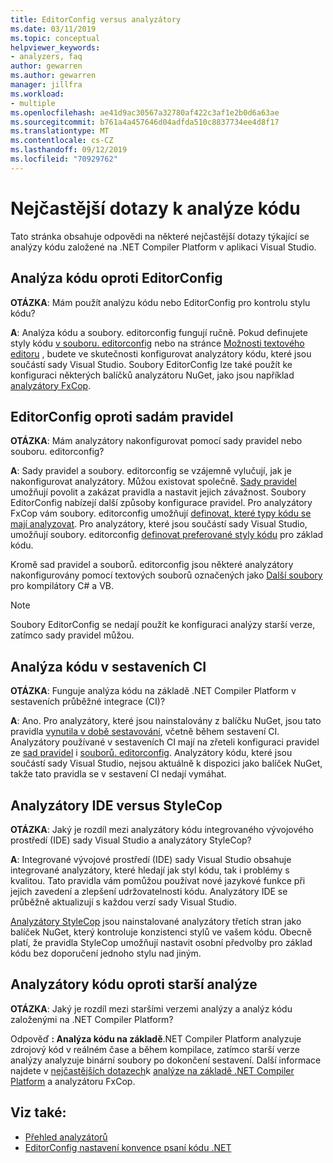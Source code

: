 ```yaml
---
title: EditorConfig versus analyzátory
ms.date: 03/11/2019
ms.topic: conceptual
helpviewer_keywords:
- analyzers, faq
author: gewarren
ms.author: gewarren
manager: jillfra
ms.workload:
- multiple
ms.openlocfilehash: ae41d9ac30567a32780af422c3af1e2b0d6a63ae
ms.sourcegitcommit: b761a4a457646d04adfda510c8837734ee4d8f17
ms.translationtype: MT
ms.contentlocale: cs-CZ
ms.lasthandoff: 09/12/2019
ms.locfileid: "70929762"
---
```

# <a name="code-analysis-faq"></a>Nejčastější dotazy k analýze kódu

Tato stránka obsahuje odpovědi na některé nejčastější dotazy týkající se analýzy kódu založené na .NET Compiler Platform v aplikaci Visual Studio.

## <a name="code-analysis-versus-editorconfig"></a>Analýza kódu oproti EditorConfig

**OTÁZKA**: Mám použít analýzu kódu nebo EditorConfig pro kontrolu stylu kódu?

**A**: Analýza kódu a soubory. editorconfig fungují ručně. Pokud definujete styly kódu [v souboru. editorconfig](../ide/editorconfig-code-style-settings-reference.md) nebo na stránce [Možnosti textového editoru](../ide/code-styles-and-code-cleanup.md) , budete ve skutečnosti konfigurovat analyzátory kódu, které jsou součástí sady Visual Studio. Soubory EditorConfig lze také použít ke konfiguraci některých balíčků analyzátoru NuGet, jako jsou například [analyzátory FxCop](configure-fxcop-analyzers.md).

## <a name="editorconfig-versus-rule-sets"></a>EditorConfig oproti sadám pravidel

**OTÁZKA**: Mám analyzátory nakonfigurovat pomocí sady pravidel nebo souboru. editorconfig?

**A**: Sady pravidel a soubory. editorconfig se vzájemně vylučují, jak je nakonfigurovat analyzátory. Můžou existovat společně. [Sady pravidel](analyzer-rule-sets.md) umožňují povolit a zakázat pravidla a nastavit jejich závažnost. Soubory EditorConfig nabízejí další způsoby konfigurace pravidel. Pro analyzátory FxCop vám soubory. editorconfig umožňují [definovat, které typy kódu se mají analyzovat](fxcop-analyzer-options.md). Pro analyzátory, které jsou součástí sady Visual Studio, umožňují soubory. editorconfig [definovat preferované styly kódu](../ide/editorconfig-code-style-settings-reference.md) pro základ kódu.

Kromě sad pravidel a souborů. editorconfig jsou některé analyzátory nakonfigurovány pomocí textových souborů označených jako [Další soubory](../ide/build-actions.md#build-action-values) pro kompilátory C# a VB.

> [!NOTE]
> Soubory EditorConfig se nedají použít ke konfiguraci analýzy starší verze, zatímco sady pravidel můžou.

## <a name="code-analysis-in-ci-builds"></a>Analýza kódu v sestaveních CI

**OTÁZKA**: Funguje analýza kódu na základě .NET Compiler Platform v sestaveních průběžné integrace (CI)?

**A**: Ano. Pro analyzátory, které jsou nainstalovány z balíčku NuGet, jsou tato pravidla [vynutila v době sestavování](roslyn-analyzers-overview.md#build-errors), včetně během sestavení CI. Analyzátory používané v sestaveních CI mají na zřeteli konfiguraci pravidel ze [sad pravidel](analyzer-rule-sets.md) i [souborů. editorconfig](configure-fxcop-analyzers.md). Analyzátory kódu, které jsou součástí sady Visual Studio, nejsou aktuálně k dispozici jako balíček NuGet, takže tato pravidla se v sestavení CI nedají vymáhat.

## <a name="ide-analyzers-versus-stylecop"></a>Analyzátory IDE versus StyleCop

**OTÁZKA**: Jaký je rozdíl mezi analyzátory kódu integrovaného vývojového prostředí (IDE) sady Visual Studio a analyzátory StyleCop?

**A**: Integrované vývojové prostředí (IDE) sady Visual Studio obsahuje integrované analyzátory, které hledají jak styl kódu, tak i problémy s kvalitou. Tato pravidla vám pomůžou používat nové jazykové funkce při jejich zavedení a zlepšení udržovatelnosti kódu. Analyzátory IDE se průběžně aktualizují s každou verzí sady Visual Studio.

[Analyzátory StyleCop](https://github.com/DotNetAnalyzers/StyleCopAnalyzers) jsou nainstalované analyzátory třetích stran jako balíček NuGet, který kontroluje konzistenci stylů ve vašem kódu. Obecně platí, že pravidla StyleCop umožňují nastavit osobní předvolby pro základ kódu bez doporučení jednoho stylu nad jiným.

## <a name="code-analyzers-versus-legacy-analysis"></a>Analyzátory kódu oproti starší analýze

**OTÁZKA**: Jaký je rozdíl mezi staršími verzemi analýzy a analýz kódu založenými na .NET Compiler Platform?

Odpověď **: Analýza kódu na základě**.NET Compiler Platform analyzuje zdrojový kód v reálném čase a během kompilace, zatímco starší verze analýzy analyzuje binární soubory po dokončení sestavení. Další informace najdete v [nejčastějších dotazech](fxcop-analyzers-faq.md)k [analýze na základě .NET Compiler Platform](roslyn-analyzers-overview.md#net-compiler-platform-based-analysis-versus-legacy-analysis) a analyzátoru FxCop.

## <a name="see-also"></a>Viz také:

- [Přehled analyzátorů](roslyn-analyzers-overview.md)
- [EditorConfig nastavení konvence psaní kódu .NET](../ide/editorconfig-code-style-settings-reference.md)